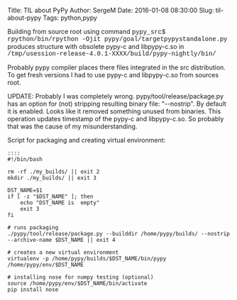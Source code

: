 Title: TIL about PyPy
Author: SergeM
Date: 2016-01-08 08:30:00
Slug: til-about-pypy
Tags: python,pypy

<div dir="ltr" style="text-align: left;" trbidi="on">Building from source root using command
<span style="font-family: &quot;courier new&quot; , &quot;courier&quot; , monospace;">pypy_src$ rpython/bin/rpython -Ojit pypy/goal/targetpypystandalone.py</span>
produces structure with obsolete pypy-c and libpypy-c.so in 
<span style="font-family: &quot;courier new&quot; , &quot;courier&quot; , monospace;">/tmp/usession-release-4.0.1-XXXX/build/pypy-nightly/bin/</span>

Probably pypy compiler places there files  integrated in the src distribution. To get fresh versions I had to use pypy-c and libpypy-c.so from sources root.

UPDATE:
Probably I was completely wrong.
pypy/tool/release/package.py has an option for (not) stripping resulting binary file: "--nostrip". By default it is enabled. Looks like it removed something unused from binaries. This operation updates timestamp of the pypy-c and libpypy-c.so. So probably that was the cause of my misunderstanding.


Script for packaging and creating virtual environment:


    ::::
    #!/bin/bash
    
    rm -rf ./my_builds/ || exit 2
    mkdir ./my_builds/ || exit 3
    
    DST_NAME=$1
    if [ -z "$DST_NAME" ]; then
        echo "DST_NAME is  empty"
        exit 3
    fi
    
    # runs packaging
    ./pypy/tool/release/package.py --builddir /home/pypy/builds/ --nostrip --archive-name $DST_NAME || exit 4
    
    # creates a new virtual environment
    virtualenv -p /home/pypy/builds/$DST_NAME/bin/pypy /home/pypy/env/$DST_NAME
    
    # installing nose for numpy testing (optional)
    source /home/pypy/env/$DST_NAME/bin/activate
    pip install nose
    
    

<div>
</div>
</div>